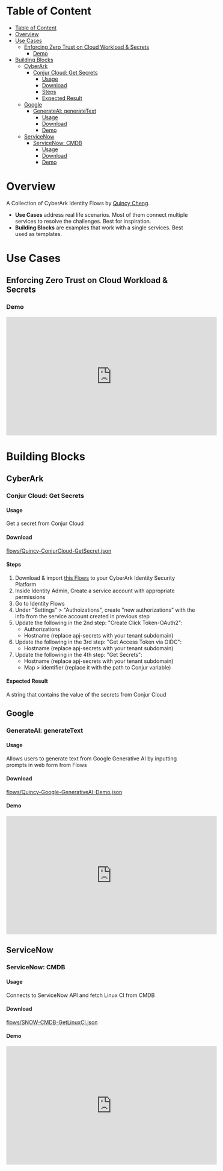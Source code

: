 # Table of Content
- [Table of Content](#table-of-content)
- [Overview](#overview)
- [Use Cases](#use-cases)
  - [Enforcing Zero Trust on Cloud Workload \& Secrets](#enforcing-zero-trust-on-cloud-workload--secrets)
    - [Demo](#demo)
- [Building Blocks](#building-blocks)
  - [CyberArk](#cyberark)
    - [Conjur Cloud: Get Secrets](#conjur-cloud-get-secrets)
      - [Usage](#usage)
      - [Download](#download)
      - [Steps](#steps)
      - [Expected Result](#expected-result)
  - [Google](#google)
    - [GenerateAI: generateText](#generateai-generatetext)
      - [Usage](#usage-1)
      - [Download](#download-1)
      - [Demo](#demo-1)
  - [ServiceNow](#servicenow)
    - [ServiceNow: CMDB](#servicenow-cmdb)
      - [Usage](#usage-2)
      - [Download](#download-2)
      - [Demo](#demo-2)


# Overview
A Collection of CyberArk Identity Flows by [Quincy Cheng](https://github.com/quincycheng).
- **Use Cases** address real life scenarios.   Most of them connect multiple services to resolve the challenges.  Best for inspiration.
- **Building Blocks** are examples that work with a single services.   Best used as templates.

# Use Cases

## Enforcing Zero Trust on Cloud Workload & Secrets

### Demo
<iframe width="560" height="315" src="https://www.youtube.com/embed/dOGJQk8ndG0?si=cUianjMcWBuYVymF" title="YouTube video player" frameborder="0" allow="accelerometer; autoplay; clipboard-write; encrypted-media; gyroscope; picture-in-picture; web-share" allowfullscreen></iframe>

# Building Blocks

## CyberArk 

### Conjur Cloud: Get Secrets
#### Usage
Get a secret from Conjur Cloud
#### Download
[flows/Quincy-ConjurCloud-GetSecret.json](flows/Quincy-ConjurCloud-GetSecret.json)
#### Steps
1. Download & import [this Flows](flows/Quincy-ConjurCloud-GetSecret.json) to your CyberArk Identity Security Platform
2. Inside Identity Admin, Create a service account with appropriate permissions
3. Go to Identity Flows
4. Under "Settings" > "Authoizations", create "new authorizations" with the info from the service account created in previous step
5. Update the following in the 2nd step: "Create Click Token-OAuth2":
   - Authorizations
   - Hostname (replace apj-secrets with your tenant subdomain)
6. Update the following in the 3rd step: "Get Access Token via OIDC":
   - Hostname (replace apj-secrets with your tenant subdomain)
7. Update the following in the 4th step: "Get Secrets":
   - Hostname (replace apj-secrets with your tenant subdomain)
   - Map > identifier (replace it with the path to Conjur variable)
#### Expected Result
A string that contains the value of the secrets from Conjur Cloud

## Google

### GenerateAI: generateText
#### Usage
Allows users to generate text from Google Generative AI by inputting prompts in web form from Flows
#### Download
[flows/Quincy-Google-GenerativeAI-Demo.json](flows/Quincy-Google-GenerativeAI-Demo.json)
#### Demo
<iframe width="560" height="315" src="https://www.youtube.com/embed/0ImLipCehYI?si=usAmTXqxwr_nHx1i" title="YouTube video player" frameborder="0" allow="accelerometer; autoplay; clipboard-write; encrypted-media; gyroscope; picture-in-picture; web-share" allowfullscreen></iframe>


## ServiceNow

### ServiceNow: CMDB
#### Usage
Connects to ServiceNow API and fetch Linux CI from CMDB
#### Download
[flows/SNOW-CMDB-GetLinuxCI.json](flows/SNOW-CMDB-GetLinuxCI.json)
#### Demo
<iframe width="560" height="315" src="https://www.youtube.com/embed/-iMHaNbpSfc?si=oOPCnQQM4JIEvtfB" title="YouTube video player" frameborder="0" allow="accelerometer; autoplay; clipboard-write; encrypted-media; gyroscope; picture-in-picture; web-share" allowfullscreen></iframe>